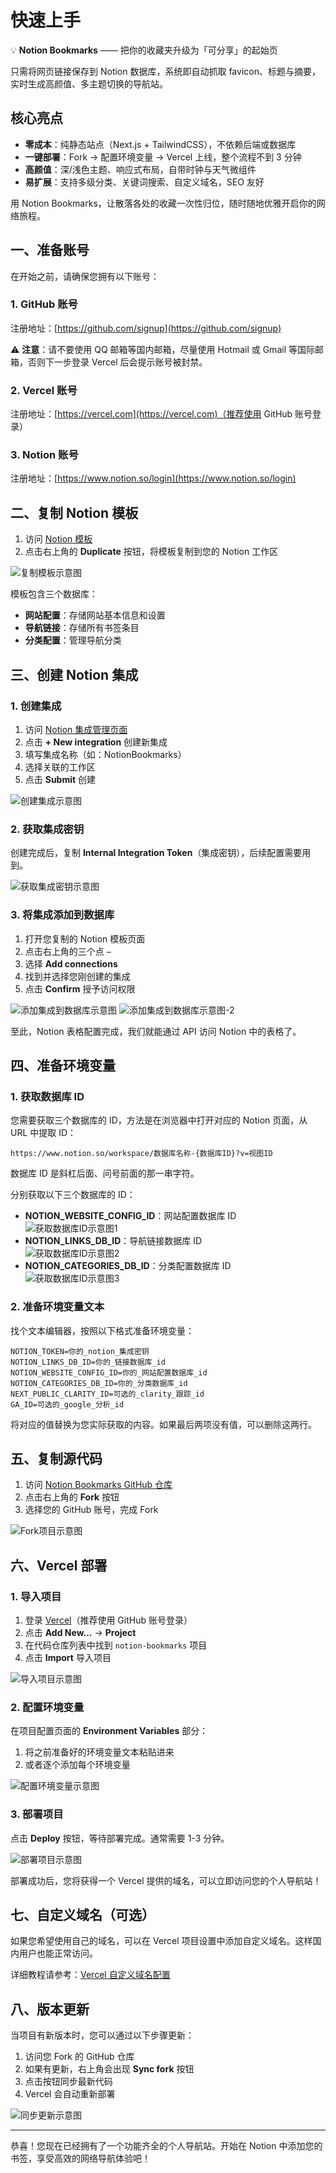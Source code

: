 # 快速上手

💡 **Notion Bookmarks** —— 把你的收藏夹升级为「可分享」的起始页

只需将网页链接保存到 Notion 数据库，系统即自动抓取 favicon、标题与摘要，实时生成高颜值、多主题切换的导航站。

## 核心亮点

- **零成本**：纯静态站点（Next.js + TailwindCSS），不依赖后端或数据库
- **一键部署**：Fork → 配置环境变量 → Vercel 上线，整个流程不到 3 分钟
- **高颜值**：深/浅色主题、响应式布局，自带时钟与天气微组件
- **易扩展**：支持多级分类、关键词搜索、自定义域名，SEO 友好

用 Notion Bookmarks，让散落各处的收藏一次性归位，随时随地优雅开启你的网络旅程。

## 一、准备账号

在开始之前，请确保您拥有以下账号：

### 1. GitHub 账号
注册地址：[https://github.com/signup](https://github.com/signup)

⚠️ **注意**：请不要使用 QQ 邮箱等国内邮箱，尽量使用 Hotmail 或 Gmail 等国际邮箱，否则下一步登录 Vercel 后会提示账号被封禁。

### 2. Vercel 账号
注册地址：[https://vercel.com](https://vercel.com)（推荐使用 GitHub 账号登录）

### 3. Notion 账号
注册地址：[https://www.notion.so/login](https://www.notion.so/login)

## 二、复制 Notion 模板

1. 访问 [Notion 模板](https://lofty-spear-6f1.notion.site/NotionBookmarks-157a26d324f380c08811f044c8563d04)
2. 点击右上角的 **Duplicate** 按钮，将模板复制到您的 Notion 工作区

![复制模板示意图](./images/duplicate-template.png)

模板包含三个数据库：
- **网站配置**：存储网站基本信息和设置
- **导航链接**：存储所有书签条目
- **分类配置**：管理导航分类

## 三、创建 Notion 集成

### 1. 创建集成

1. 访问 [Notion 集成管理页面](https://www.notion.so/my-integrations)
2. 点击 **+ New integration** 创建新集成
3. 填写集成名称（如：NotionBookmarks）
4. 选择关联的工作区
5. 点击 **Submit** 创建

![创建集成示意图](./images/create-integration.png)

### 2. 获取集成密钥

创建完成后，复制 **Internal Integration Token**（集成密钥），后续配置需要用到。

![获取集成密钥示意图](./images/integration-token.png)

### 3. 将集成添加到数据库

1. 打开您复制的 Notion 模板页面
2. 点击右上角的三个点 `⋯`
3. 选择 **Add connections**
4. 找到并选择您刚创建的集成
5. 点击 **Confirm** 授予访问权限

![添加集成到数据库示意图](./images/add-integration.png)
![添加集成到数据库示意图-2](./images/add-integration-2.png)

至此，Notion 表格配置完成，我们就能通过 API 访问 Notion 中的表格了。

## 四、准备环境变量

### 1. 获取数据库 ID

您需要获取三个数据库的 ID，方法是在浏览器中打开对应的 Notion 页面，从 URL 中提取 ID：

```
https://www.notion.so/workspace/数据库名称-{数据库ID}?v=视图ID
```

数据库 ID 是斜杠后面、问号前面的那一串字符。

分别获取以下三个数据库的 ID：
- **NOTION_WEBSITE_CONFIG_ID**：网站配置数据库 ID
![获取数据库ID示意图1](./images/database-id-1.png)
- **NOTION_LINKS_DB_ID**：导航链接数据库 ID  
![获取数据库ID示意图2](./images/database-id-2.png)
- **NOTION_CATEGORIES_DB_ID**：分类配置数据库 ID
![获取数据库ID示意图3](./images/database-id-3.png)

### 2. 准备环境变量文本

找个文本编辑器，按照以下格式准备环境变量：

```
NOTION_TOKEN=你的_notion_集成密钥
NOTION_LINKS_DB_ID=你的_链接数据库_id
NOTION_WEBSITE_CONFIG_ID=你的_网站配置数据库_id
NOTION_CATEGORIES_DB_ID=你的_分类数据库_id
NEXT_PUBLIC_CLARITY_ID=可选的_clarity_跟踪_id
GA_ID=可选的_google_分析_id
```

将对应的值替换为您实际获取的内容。如果最后两项没有值，可以删除这两行。

## 五、复制源代码

1. 访问 [Notion Bookmarks GitHub 仓库](https://github.com/moyuguy/notion_bookmarks)
2. 点击右上角的 **Fork** 按钮
3. 选择您的 GitHub 账号，完成 Fork

![Fork项目示意图](./images/fork-project.png)

## 六、Vercel 部署

### 1. 导入项目

1. 登录 [Vercel](https://vercel.com)（推荐使用 GitHub 账号登录）
2. 点击 **Add New...** → **Project**
3. 在代码仓库列表中找到 `notion-bookmarks` 项目
4. 点击 **Import** 导入项目

![导入项目示意图](./images/import-project.png)

### 2. 配置环境变量

在项目配置页面的 **Environment Variables** 部分：

1. 将之前准备好的环境变量文本粘贴进来
2. 或者逐个添加每个环境变量

![配置环境变量示意图](./images/environment-variables.png)


### 3. 部署项目

点击 **Deploy** 按钮，等待部署完成。通常需要 1-3 分钟。

![部署项目示意图](./images/deploy-project.png)

部署成功后，您将获得一个 Vercel 提供的域名，可以立即访问您的个人导航站！

## 七、自定义域名（可选）

如果您希望使用自己的域名，可以在 Vercel 项目设置中添加自定义域名。这样国内用户也能正常访问。

详细教程请参考：[Vercel 自定义域名配置](https://blog.tangly1024.com/article/vercel-domain)

## 八、版本更新

当项目有新版本时，您可以通过以下步骤更新：

1. 访问您 Fork 的 GitHub 仓库
2. 如果有更新，右上角会出现 **Sync fork** 按钮
3. 点击按钮同步最新代码
4. Vercel 会自动重新部署

![同步更新示意图](./images/sync-fork.png)

---

恭喜！您现在已经拥有了一个功能齐全的个人导航站。开始在 Notion 中添加您的书签，享受高效的网络导航体验吧！
